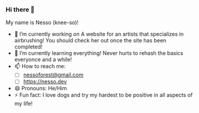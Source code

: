 ### Hi there 👋
My name is Nesso (knee-so)!

- 🔭 I’m currently working on A website for an artists that specializes in airbrushing! You should check her out once the site has been completed!
- 🌱 I’m currently learning everything! Never hurts to rehash the basics everyonce and a while!
- 📫 How to reach me:
    - [ ] nessoforest@gmail.com
    - [ ] https://nesso.dev
- 😄 Pronouns: He/Him
- ⚡ Fun fact: I love dogs and try my hardest to be positive in all aspects of my life!
<!--
**nessoaf/nessoaf** is a ✨ _special_ ✨ repository because its `README.md` (this file) appears on your GitHub profile.

Here are some ideas to get you started:

- 🔭 I’m currently working on ...
- 🌱 I’m currently learning ...
- 👯 I’m looking to collaborate on ...
- 🤔 I’m looking for help with ...
- 💬 Ask me about ...
- 📫 How to reach me: ...
- 😄 Pronouns: ...
- ⚡ Fun fact: ...
-->
